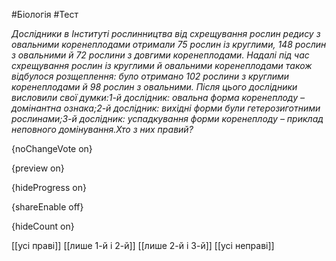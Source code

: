 #Біологія #Тест

*Дослідники в Інституті рослинництва від схрещування рослин редису з  овальними коренеплодами отримали 75 рослин із круглими, 148 рослин з  овальними й 72 рослини з довгими коренеплодами. Надалі під час  схрещування рослин із круглими й овальними коренеплодами також відбулося  розщеплення: було отримано 102 рослини з круглими коренеплодами й 98  рослин з овальними. Після цього дослідники висловили свої думки:1-й дослідник: овальна форма коренеплоду – домінантна ознака;2-й дослідник: вихідні форми були гетерозиготними рослинами;3-й дослідник: успадкування форми коренеплоду – приклад неповного домінування.Хто з них правий?*

{noChangeVote on}

{preview on}

{hideProgress on}

{shareEnable off}

{hideCount on}

[[усі праві]]
[[лише 1-й і 2-й]]
[[лише 2-й і 3-й]]
[[усі неправі]]
